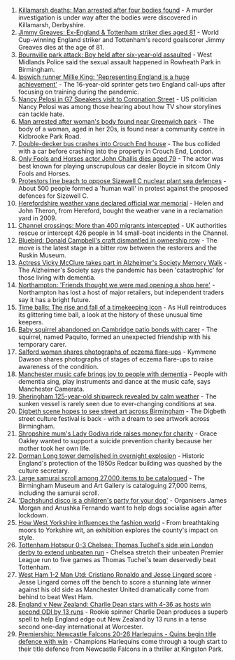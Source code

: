 1. [Killamarsh deaths: Man arrested after four bodies found](https://www.bbc.co.uk/news/uk-england-derbyshire-58620379?at_medium=RSS&at_campaign=KARANGA) - A murder investigation is under way after the bodies were discovered in Killamarsh, Derbyshire.
2. [Jimmy Greaves: Ex-England & Tottenham striker dies aged 81](https://www.bbc.co.uk/sport/football/58613988?at_medium=RSS&at_campaign=KARANGA) - World Cup-winning England striker and Tottenham's record goalscorer Jimmy Greaves dies at the age of 81.
3. [Bournville park attack: Boy held after six-year-old assaulted](https://www.bbc.co.uk/news/uk-england-birmingham-58614918?at_medium=RSS&at_campaign=KARANGA) - West Midlands Police said the sexual assault happened in Rowheath Park in Birmingham.
4. [Ipswich runner Millie King: 'Representing England is a huge achievement'](https://www.bbc.co.uk/news/uk-england-suffolk-58587558?at_medium=RSS&at_campaign=KARANGA) - The 16-year-old sprinter gets two England call-ups after focusing on training during the pandemic.
5. [Nancy Pelosi in G7 Speakers visit to Coronation Street](https://www.bbc.co.uk/news/uk-england-manchester-58615127?at_medium=RSS&at_campaign=KARANGA) - US politician Nancy Pelosi was among those hearing about how TV show storylines can tackle hate.
6. [Man arrested after woman's body found near Greenwich park](https://www.bbc.co.uk/news/uk-england-london-58585499?at_medium=RSS&at_campaign=KARANGA) - The body of a woman, aged in her 20s, is found near a community centre in Kidbrooke Park Road.
7. [Double-decker bus crashes into Crouch End house](https://www.bbc.co.uk/news/uk-england-london-58585495?at_medium=RSS&at_campaign=KARANGA) - The bus collided with a car before crashing into the property in Crouch End, London.
8. [Only Fools and Horses actor John Challis dies aged 79](https://www.bbc.co.uk/news/uk-58617114?at_medium=RSS&at_campaign=KARANGA) - The actor was best known for playing unscrupulous car dealer Boycie in sitcom Only Fools and Horses.
9. [Protestors line beach to oppose Sizewell C nuclear plant sea defences](https://www.bbc.co.uk/news/uk-england-suffolk-58617810?at_medium=RSS&at_campaign=KARANGA) - About 500 people formed a 'human wall' in protest against the proposed defences for Sizewell C.
10. [Herefordshire weather vane declared official war memorial](https://www.bbc.co.uk/news/uk-england-hereford-worcester-58614917?at_medium=RSS&at_campaign=KARANGA) - Helen and John Theron, from Hereford, bought the weather vane in a reclamation yard in 2009.
11. [Channel crossings: More than 400 migrants intercepted](https://www.bbc.co.uk/news/uk-england-kent-58615558?at_medium=RSS&at_campaign=KARANGA) - UK authorities rescue or intercept 426 people in 14 small-boat incidents in the Channel.
12. [Bluebird: Donald Campbell's craft dismantled in ownership row](https://www.bbc.co.uk/news/uk-england-cumbria-58614899?at_medium=RSS&at_campaign=KARANGA) - The move is the latest stage in a bitter row between the restorers and the Ruskin Museum.
13. [Actress Vicky McClure takes part in Alzheimer's Society Memory Walk](https://www.bbc.co.uk/news/uk-england-nottinghamshire-58597926?at_medium=RSS&at_campaign=KARANGA) - The Alzheimer's Society says the pandemic has been 'catastrophic' for those living with dementia.
14. [Northampton: 'Friends thought we were mad opening a shop here'](https://www.bbc.co.uk/news/uk-england-northamptonshire-58478116?at_medium=RSS&at_campaign=KARANGA) - Northampton has lost a host of major retailers, but independent traders say it has a bright future.
15. [Time balls: The rise and fall of a timekeeping icon](https://www.bbc.co.uk/news/uk-england-humber-58559814?at_medium=RSS&at_campaign=KARANGA) - As Hull reintroduces its glittering time ball, a look at the history of these unusual time keepers.
16. [Baby squirrel abandoned on Cambridge patio bonds with carer](https://www.bbc.co.uk/news/uk-england-cambridgeshire-58599762?at_medium=RSS&at_campaign=KARANGA) - The squirrel, named Paquito, formed an unexpected friendship with his temporary carer.
17. [Salford woman shares photographs of eczema flare-ups](https://www.bbc.co.uk/news/uk-england-manchester-58604788?at_medium=RSS&at_campaign=KARANGA) - Kymmene Dawson shares photographs of stages of eczema flare-ups to raise awareness of the condition.
18. [Manchester music cafe brings joy to people with dementia](https://www.bbc.co.uk/news/uk-england-manchester-58595926?at_medium=RSS&at_campaign=KARANGA) - People with dementia sing, play instruments and dance at the music cafe, says Manchester Camerata.
19. [Sheringham 125-year-old shipwreck revealed by calm weather](https://www.bbc.co.uk/news/uk-england-norfolk-58599802?at_medium=RSS&at_campaign=KARANGA) - The sunken vessel is rarely seen due to ever-changing conditions at sea.
20. [Digbeth scene hopes to see street art across Birmingham](https://www.bbc.co.uk/news/uk-england-birmingham-58584194?at_medium=RSS&at_campaign=KARANGA) - The Digbeth street culture festival is back - with a dream to see artwork across Birmingham.
21. [Shropshire mum's Lady Godiva ride raises money for charity](https://www.bbc.co.uk/news/uk-england-shropshire-58614909?at_medium=RSS&at_campaign=KARANGA) - Grace Oakley wanted to support a suicide prevention charity because her mother took her own life.
22. [Dorman Long tower demolished in overnight explosion](https://www.bbc.co.uk/news/uk-england-tees-58615346?at_medium=RSS&at_campaign=KARANGA) - Historic England's protection of the 1950s Redcar building was quashed by the culture secretary.
23. [Large samurai scroll among 27,000 items to be catalogued](https://www.bbc.co.uk/news/uk-england-birmingham-58610193?at_medium=RSS&at_campaign=KARANGA) - The Birmingham Museum and Art Gallery is cataloguing 27,000 items, including the samurai scroll.
24. ['Dachshund disco is a children's party for your dog'](https://www.bbc.co.uk/news/uk-england-leicestershire-58547748?at_medium=RSS&at_campaign=KARANGA) - Organisers James Morgan and Anushka Fernando want to help dogs socialise again after lockdown.
25. [How West Yorkshire influences the fashion world](https://www.bbc.co.uk/news/uk-england-leeds-58585644?at_medium=RSS&at_campaign=KARANGA) - From breathtaking moors to Yorkshire wit, an exhibition explores the county's impact on style.
26. [Tottenham Hotspur 0-3 Chelsea: Thomas Tuchel's side win London derby to extend unbeaten run](https://www.bbc.co.uk/sport/football/58533942?at_medium=RSS&at_campaign=KARANGA) - Chelsea stretch their unbeaten Premier League run to five games as Thomas Tuchel's team deservedly beat Tottenham.
27. [West Ham 1-2 Man Utd: Cristiano Ronaldo and Jesse Lingard score](https://www.bbc.co.uk/sport/football/58533941?at_medium=RSS&at_campaign=KARANGA) - Jesse Lingard comes off the bench to score a stunning late winner against his old side as Manchester United dramatically come from behind to beat West Ham.
28. [England v New Zealand: Charlie Dean stars with 4-36 as hosts win second ODI by 13 runs](https://www.bbc.co.uk/sport/cricket/58616737?at_medium=RSS&at_campaign=KARANGA) - Rookie spinner Charlie Dean produces a superb spell to help England edge out New Zealand by 13 runs in a tense second one-day international at Worcester.
29. [Premiership: Newcastle Falcons 20-26 Harlequins - Quins begin title defence with win](https://www.bbc.co.uk/sport/rugby-union/58582709?at_medium=RSS&at_campaign=KARANGA) - Champions Harlequins come through a tough start to their title defence from Newcastle Falcons in a thriller at Kingston Park.
